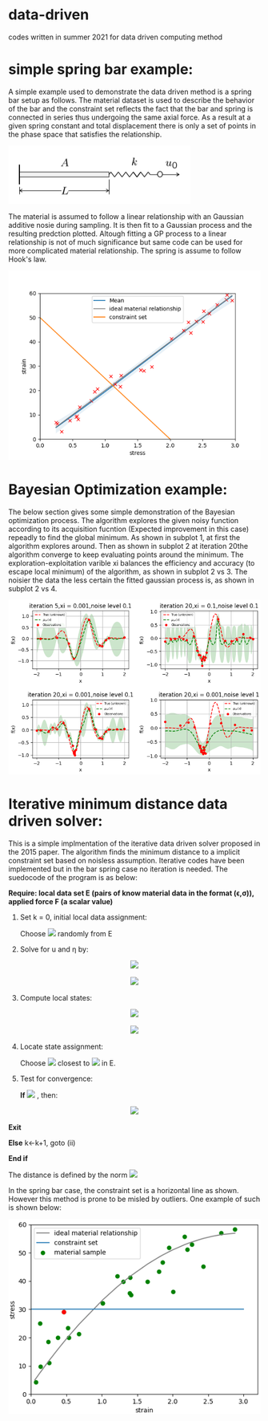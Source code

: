 # data-driven
codes written in summer 2021 for data driven computing method

# simple spring bar example:

A simple example used to demonstrate the data driven method is a spring bar setup as follows. The material dataset is used to describe the behavior of the bar and the constraint set reflects the fact that the bar and spring is connected in series thus undergoing the same axial force. As a result at a given spring constant and total displacement there is only a set of points in the phase space that satisfies the relationship. 

![alt text](docs/springbarsetup.png)

The material is assumed to follow a linear relationship with an Gaussian additive nosie during sampling. It is then fit to a Gaussian process and the resulting predction plotted. Altough fitting a GP process to a linear relationship is not of much significance but same code can be used for more complicated material relationship.
The spring is assume to follow Hook's law.

![alt text](docs/springbar.png)


# Bayesian Optimization example:

The below section gives some simple demonstration of the Bayesian optimization process. The algorithm explores the given noisy function according to its acquisition fucntion (Expected improvement in this case) repeadly to find the global minimum. As shown in subplot 1, at first the algorithm explores around. Then as shown in subplot 2 at iteration 20the algorithm converge to keep evaluating points around the minimum. The exploration-exploitation varible xi balances the efficiency and accuracy (to escape local minimum) of the algorithm, as shown in subplot 2 vs 3. The noisier the data the less certain the fitted gaussian process is, as shown in subplot 2 vs 4.

![alt text](docs/BOexample.png)

# Iterative minimum distance data driven solver:

This is a simple implmentation of the iterative data driven solver proposed  in the 2015 paper. The algorithm finds the minimum distance to a implicit constraint set based on noisless assumption. Iterative codes have been implemented but in the bar spring case no iteration is needed. The suedocode of the program is as below:

__Require: local data set E (pairs of know material data in the format (ϵ,σ)), applied force F (a scalar value)__

1.  Set k = 0, initial local data assignment:

	Choose <img src="https://render.githubusercontent.com/render/math?math=(\epsilon^{*},\sigma^{*})">
  randomly from E
  
2.  Solve for u and η by:
  <p align="center">
  <img src="https://render.githubusercontent.com/render/math?math=u^{k} = \epsilon^{*k}L_0 + \frac f k">
  </p>
  <p align="center">
  <img src="https://render.githubusercontent.com/render/math?math=\eta^k = \frac 1 C (\frac{f}{A}-\sigma^{*k})">
  </p> 
  
3.  Compute local states:
  <p align="center">
  <img src="https://render.githubusercontent.com/render/math?math=\epsilon^k=\frac 1 L_0 *(u^k-\frac{f}{k})">
  </p>
  <p align="center">
  <img src="https://render.githubusercontent.com/render/math?math=\sigma^k=\sigma^(*k)+\frac{C\eta^k}{L_0}">
  </p>
  
4.  Locate state assignment:

	Choose <img src="https://render.githubusercontent.com/render/math?math=(\epsilon^{*(k%2B 1)},\sigma^{*(k%2B 1)})">
  closest to <img src="https://render.githubusercontent.com/render/math?math=(\epsilon^{*},\sigma^{*})"> in E.
  
5.  Test for convergence:

	__If__ <img src="https://render.githubusercontent.com/render/math?math=(\epsilon^{*(k%2B 1)},\sigma^{*(k%2B 1)})=(\epsilon^{*},\sigma^{*})">
  , then:
  <p align="center">
  <img src="https://render.githubusercontent.com/render/math?math=u = u^k , (\epsilon,\sigma) = (\epsilon^{*},\sigma^{*})">
  </p>
  
  __Exit__
  
  __Else__
  k←k+1, goto (ii)

  __End if__
	
The distance is defined by the norm <img src="https://render.githubusercontent.com/render/math?math=(\frac{1}{2}C(\epsilon-\epsilon^*)^2%2B\frac{1}{2C}(\sigma-\sigma^*)^2 )^{\frac{1}{2}}">

In the spring bar case, the constraint set is a horizontal line as shown. However this method is prone to be misled by outliers. One example of such is shown below:

![alt text](docs/parasolver_outlier.png)

